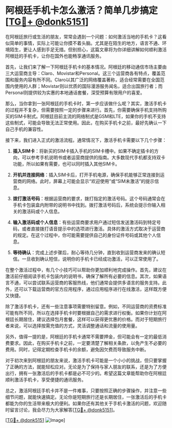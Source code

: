# 阿根廷手机卡怎么激活？简单几步搞定[[TG💪+ @donk5151](https://t.me/s/donk5151)]

在阿根廷旅行或生活的朋友，常常会遇到一个问题：如何激活当地的手机卡？这看似简单的事情，实际上可能让你摸不着头脑。尤其是在陌生的地方，语言不通、环境陌生，更让人感到手足无措。但别担心，这篇文章将为你详细讲解如何顺利激活阿根廷的手机卡，让你在国外也能畅享通讯服务。

首先，让我们来了解一下阿根廷手机卡的基本情况。阿根廷的移动通信市场主要由三大运营商主导：Claro、Movistar和Personal。这三个运营商各有特点，覆盖范围和服务内容有所不同。Claro以其广泛的网络覆盖著称，适合经常需要在全国范围内使用的人群；Movistar则以优质的国际漫游服务闻名，适合出国旅行者；而Personal则提供较为实惠的本地通话套餐，深受预算有限用户的喜爱。

那么，当你拿到一张阿根廷的手机卡时，第一步应该做什么呢？其实，激活手机卡的过程并不复杂，但需要按照一定的步骤来进行。首先，你需要确保手机支持所购买的SIM卡制式。阿根廷目前主流的网络制式是GSM和LTE，如果你的手机不支持这些制式，可能会导致无法正常使用。因此，在购买手机卡之前，最好先确认一下自己手机的兼容性。

接下来，我们进入正式的激活流程。通常情况下，激活手机卡需要以下几个步骤：

1. **插入SIM卡**：将新买的SIM卡插入手机的SIM卡槽中。如果不确定插卡的方向，可以参考手机说明书或者运营商提供的指南。大多数现代手机都支持双卡功能，所以如果有需要，也可以同时插入其他SIM卡。

2. **开机并连接网络**：插入SIM卡后，打开手机电源，确保手机能够正常连接到运营商的网络。此时，屏幕上可能会显示“欢迎使用”或“SIM未激活”的提示信息。

3. **拨打激活号码**：根据运营商的要求，拨打指定的激活号码。这个号码通常会在手机卡包装盒内附带的说明书中找到。拨打激活号码后，系统会提示你输入相关的激活码或个人信息。

4. **输入激活码或个人信息**：有些运营商要求用户通过短信发送激活码到特定号码，或者直接拨打语音提示中的选项进行激活。具体的激活方式取决于运营商的规定。在这个过程中，你可能需要提供自己的身份证件号码或其他个人信息。

5. **等待确认**：完成上述步骤后，耐心等待几分钟，直到收到运营商发来的确认短信。一旦收到确认短信，说明你的手机卡已经成功激活，可以正常使用了。

在整个激活过程中，有几个小技巧可以帮助你更加顺利地完成操作。首先，建议在激活前仔细阅读手机卡包装内的说明书，确保了解所有必要的信息。其次，如果语言不通，可以尝试联系运营商的客服热线，他们通常会提供多语言的服务支持。此外，还可以下载运营商的官方应用程序，通过应用程序进行在线激活，这样既方便又快捷。

除了激活手机卡，还有一些注意事项需要特别留意。例如，不同运营商的资费标准可能有所不同，所以在选择手机卡时要根据自己的需求进行权衡。如果你计划在阿根廷长期居住，建议选择包月套餐，这样可以获得更优惠的价格。而对于短期旅行者来说，可以选择按需充值的方式，灵活调整通话和流量的使用量。

另外，值得一提的是，阿根廷的手机卡通常不需要押金，但可能会有一定的最低消费要求。因此，在购买手机卡之前，一定要清楚了解相关条款，以免产生不必要的费用。同时，记得定期检查手机卡的余额，避免因欠费而导致服务中断。

对于初次来到阿根廷的朋友来说，激活手机卡可能是一个小小的挑战，但只要掌握了正确的方法，就能轻松应对。无论是为了保持与家人朋友的联系，还是为了方便出行，拥有一张激活后的手机卡都是必不可少的。希望这篇文章能帮助你在阿根廷顺利激活手机卡，享受便捷的通讯服务。

总之，激活阿根廷手机卡并不是一件难事，只要按照正确的步骤操作，并注意一些细节问题，就能快速搞定。无论你是短期旅行还是长期居住，一张激活后的手机卡都能为你的生活带来极大的便利。如果你还有其他关于手机卡激活的问题，欢迎随时留言讨论，我会尽力为大家解答[[TG💪+ @donk5151](https://t.me/s/donk5151)]。

[[TG💪+ @donk5151](https://t.me/s/donk5151) ![Image](https://i.postimg.cc/rwNCRYN7/Snipaste-2025-04-30-17-27-05.png)]